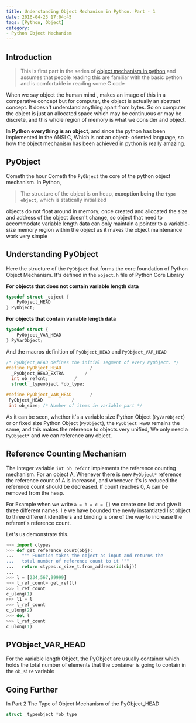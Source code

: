 ```yaml
---
title: Understanding Object Mechanism in Python. Part - 1
date: 2016-04-23 17:04:45
tags: [Python, Object]
category:
- Python Object Mechanism
---
```


## Introduction

>This is first part in the series of [object mechanism in python](/categories/Python-Object-Mechanism/) and assumes that people reading this are familiar with the basic python and is comfortable in reading some C code

When we say object the human mind , makes an image of this in a comparative concept but for computer, the object is actually an abstract concept. It doesn't understand anything apart from bytes. So on computer the object is just an allocated space which may be continuous or may be discrete, and this whole region of memory is what we consider and object.


In **Python everything is an object**, and since the python has been implemented in the ANSI C, Which is not an object- oriented language, so how the object mechanism has been achieved in python is really amazing.

## PyObject

Cometh the hour Cometh the `PyObject` the core of the python object mechanism. In Python, 
>The structure of the object is on heap, **exception being the `type object`,** which is statically initialized

objects do not float around in memory; once created and allocated the size and address of the object doesn't change, so object that need to accommodate variable length data can only maintain a pointer to a variable-size memory region within the object as it makes the object maintenance work very simple

## Understanding PyObject

Here the structure of the `PyObject` that forms the core foundation of Python Object Mechanism. It's defined in the `object.h` file of Python Core Library

**For objects that does not contain variable length data**
```c
typedef struct _object {
    PyObject_HEAD
} PyObject;
```

**For objects that contain variable length data**
```c
typedef struct {
    PyObject_VAR_HEAD
} PyVarObject;
```
And the macros definition of `PyObject_HEAD` and `PyObject_VAR_HEAD`
``` c
/* PyObject_HEAD defines the initial segment of every PyObject. */
#define PyObject_HEAD           /
  _PyObject_HEAD_EXTRA        /
  int ob_refcnt;          /
  struct _typeobject *ob_type;
 ```
 ``` c
#define PyObject_VAR_HEAD       /
  PyObject_HEAD           /
  int ob_size; /* Number of items in variable part */
```
As it can be seen, whether it's a variable size Python Object (`PyVarObject`) or or fixed size Python Object (`PyObject`), the `PyObject_HEAD` remains the same, and this makes the reference to objects very unified, We only need a `PyObject*` and we can reference any object.

## Reference Counting Mechanism

The Integer variable `int ob_refcnt` implements the reference counting mechanism. For an object A, Whenever there is new `PyObject*` reference the reference count of A is increased, and whenever it's is reduced the reference count should be decreased. If count reaches 0, A can be removed from the heap.

For Example when we write `a = b = c = []` we create one list and give it three different names. I.e we have bounded the newly instantiated list object to three different identifiers and binding is one of the way to increase the referent's reference count.

Let's us demonstrate this.
``` python
>>> import ctypes
>>> def get_reference_count(obj):
...   """ Function takes the object as input and returns the 
...   total number of reference count to it """
...   return ctypes.c_size_t.from_address(id(obj))
...
>>> l = [234,567,99999]
>>> l_ref_count= get_ref(l)
>>> l_ref_count
c_ulong(1)
>>> l1 = l
>>> l_ref_count
c_ulong(2)
>>> del l
>>> l_ref_count
c_ulong(1)

```

## PYObject_VAR_HEAD

For the variable length Object, the PyObject are usually container which holds the total number of elements that the container is going to contain in the `ob_size` variable

## Going Further

In Part 2
The Type of Object Mechanism of the PyObject_HEAD
``` c
struct _typeobject *ob_type 
```

